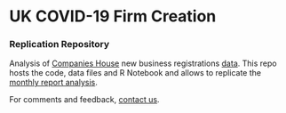 # UK COVID-19 Firm Creation
### Replication Repository

Analysis of [Companies House](https://www.gov.uk/government/organisations/companies-house) new business registrations [data](http://download.companieshouse.gov.uk/en_output.html). This repo hosts the code, data files and R Notebook and allows to replicate the [monthly report analysis](https://uk-covid19-firm-creation.netlify.app/reports/).


For comments and feedback, [contact us](mailto:i.galanakis@kent.ac.uk).
